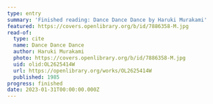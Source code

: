 ```yaml
---
type: entry
summary: 'Finished reading: Dance Dance Dance by Haruki Murakami'
featured: https://covers.openlibrary.org/b/id/7886358-M.jpg
read-of:
  type: cite
  name: Dance Dance Dance
  author: Haruki Murakami
  photo: https://covers.openlibrary.org/b/id/7886358-M.jpg
  uid: olid:OL2625414W
  url: https://openlibrary.org/works/OL2625414W
  published: 1985
progress: finished
date: 2023-01-31T00:00:00.000Z
---
```

